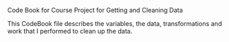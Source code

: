 Code Book for Course Project for Getting and Cleaning Data

This CodeBook file describes the variables, the data, transformations and work that I performed to clean up the data.

